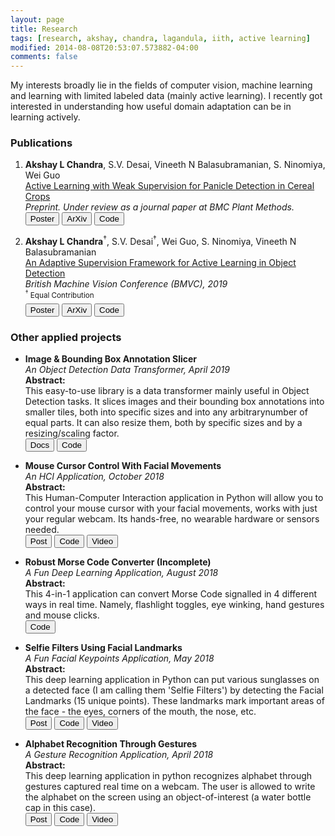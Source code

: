 ```yaml
---
layout: page
title: Research
tags: [research, akshay, chandra, lagandula, iith, active learning]
modified: 2014-08-08T20:53:07.573882-04:00
comments: false
---
```


My interests broadly lie in the fields of computer vision, machine learning and learning with limited labeled data (mainly active learning).
I recently got interested in understanding how useful domain adaptation can be in learning actively. 

### Publications

1. **Akshay L Chandra**, S.V. Desai, Vineeth N Balasubramanian, S. Ninomiya, Wei Guo  
[Active Learning with Weak Supervision for Panicle Detection in Cereal Crops]()  
*Preprint. Under review as a journal paper at BMC Plant Methods.*  
[<button type="button" class="btn btn-success">Poster</button>]()
[<button type="button" class="btn btn-danger">ArXiv</button>](http://arxiv.org/abs/1910.01789)
[<button type="button" class="btn btn-info">Code</button>]()
<!-- [<button type="button" class="btn btn-warning">Code</button>]()  -->
<!-- [<button type="button" class="btn">Video</button>]() -->

2. **Akshay L Chandra**<sup>&dagger;</sup>, S.V. Desai<sup>&dagger;</sup>, Wei Guo, S. Ninomiya, Vineeth N Balasubramanian  
[An Adaptive Supervision Framework for Active Learning in Object Detection](https://arxiv.org/abs/1908.02454)  
*British Machine Vision Conference (BMVC), 2019*  
<sup><sup>&dagger;</sup> Equal Contribution</sup>  
[<button type="button" class="btn btn-success">Poster</button>](/reports/bmvc19-poster.pdf)
[<button type="button" class="btn btn-danger">ArXiv</button>](https://arxiv.org/abs/1908.02454)
[<button type="button" class="btn btn-info">Code</button>]()
<!-- [<button type="button" class="btn btn-warning">Code</button>]()  -->
<!-- [<button type="button" class="btn">Video</button>]() -->

### Other applied projects

* **Image & Bounding Box Annotation Slicer**  
*An Object Detection Data Transformer, April 2019*  
**Abstract:**  
This easy-to-use library is a data transformer mainly useful in Object Detection tasks. It slices images and their bounding box annotations into smaller tiles, both into specific sizes and into any arbitrarynumber of equal parts.  It can also resize them, both by specific sizes and by a resizing/scaling factor.  
[<button type="button" class="btn btn-warning">Docs</button>](https://image-bbox-slicer.readthedocs.io/)
[<button type="button" class="btn btn-info">Code</button>](https://github.com/acl21/image_bbox_slicer)

* **Mouse Cursor Control With Facial Movements**  
*An HCI Application, October 2018*  
**Abstract:**  
This Human-Computer Interaction application in Python will allow you to control your mouse cursor with your facial movements, works with just your regular webcam. Its hands-free, no wearable hardware or sensors needed.  
[<button type="button" class="btn btn-warning">Post</button>](https://towardsdatascience.com/c16b0494a971)
[<button type="button" class="btn btn-info">Code</button>](https://github.com/acl21/Mouse_Cursor_Control_Handsfree)
[<button type="button" class="btn">Video</button>](https://youtu.be/L2XUKeLD6N8)

* **Robust Morse Code Converter (Incomplete)**  
*A Fun Deep Learning Application, August 2018*  
**Abstract:**  
This 4-in-1 application can convert Morse Code signalled in 4 different ways in real time. Namely, flashlight toggles, eye winking, hand gestures and mouse clicks.  
[<button type="button" class="btn btn-info">Code</button>](https://github.com/acl21/MorseCode_Converter_DeepLearning)

* **Selfie Filters Using Facial Landmarks**  
*A Fun Facial Keypoints Application, May 2018*  
**Abstract:**  
This deep learning application in Python can put various sunglasses on a detected face (I am calling them 'Selfie Filters') by detecting the Facial Landmarks (15 unique points). These landmarks mark important areas of the face - the eyes, corners of the mouth, the nose, etc.  
[<button type="button" class="btn btn-warning">Post</button>](https://towardsdatascience.com/737547f73515)
[<button type="button" class="btn btn-info">Code</button>](https://github.com/acl21/Selfie_Filters_OpenCV)
[<button type="button" class="btn">Video</button>](https://youtu.be/tithrF0XNk0)

* **Alphabet Recognition Through Gestures**  
*A Gesture Recognition Application, April 2018*  
**Abstract:**  
This deep learning application in python recognizes alphabet through gestures captured real time on a webcam. The user is allowed to write the alphabet on the screen using an object-of-interest (a water bottle cap in this case).  
[<button type="button" class="btn btn-warning">Post</button>](https://towardsdatascience.com/97e697b8fb86)
[<button type="button" class="btn btn-info">Code</button>](https://github.com/acl21/Alphabet_Recognition_Gestures)
[<button type="button" class="btn">Video</button>](https://youtu.be/NLcrlssOGBY)
